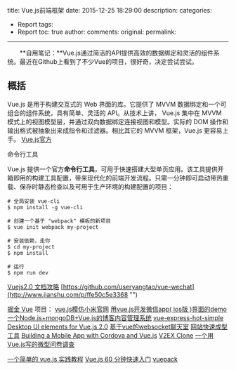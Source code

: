 title: Vue.js前端框架
date: 2015-12-25 18:29:00
description: 
categories:
- Report
tags:
- Report
toc: true
author:
comments:
original:
permalink: 
---

　　**自用笔记：**Vue.js通过简洁的API提供高效的数据绑定和灵活的组件系统。最近在Github上看到了不少Vue的项目，很好奇，决定尝试尝试。
<!-- more -->
## 概括
Vue.js 是用于构建交互式的 Web  界面的库。它提供了 MVVM 数据绑定和一个可组合的组件系统，具有简单、灵活的 API。从技术上讲， Vue.js 集中在 MVVM 模式上的视图模型层，并通过双向数据绑定连接视图和模型。实际的 DOM 操作和输出格式被抽象出来成指令和过滤器。相比其它的 MVVM 框架，Vue.js 更容易上手。
[Vue.js官方](http://cn.vuejs.org/ "")


命令行工具

Vue.js 提供一个官方<b>命令行工具</b>，可用于快速搭建大型单页应用。该工具提供开箱即用的构建工具配置，带来现代化的前端开发流程。只需一分钟即可启动带热重载、保存时静态检查以及可用于生产环境的构建配置的项目：

```
# 全局安装 vue-cli
$ npm install -g vue-cli

# 创建一个基于 "webpack" 模板的新项目
$ vue init webpack my-project

# 安装依赖，走你
$ cd my-project
$ npm install

# 运行
$ npm run dev
```



[Vuejs2.0 文档攻略](http://larabase.com/ "")
[https://github.com/useryangtao/vue-wechat](http://www.jianshu.com/p/ffe50c5e3368 "")

[掘金 Vue](http://gold.xitu.io/search/vue "")
项目：
[vue.js模仿小米官网](https://github.com/wendaosanshou/mi-by-vue "")
[用vue.js开发微信app( ios版 )界面的demo](https://github.com/useryangtao/vue-wechat "")
[一个Node.js+mongoDB+Vue.js的博客内容管理系统](http://ycwalker.com/2016/09/03/blog-cms/ "")
[vue-express-hot-simple](https://github.com/hilongjw/vue-express-hot-simple "")
[Desktop UI elements for Vue.js 2.0](https://github.com/ElemeFE/element "")
[基于vue的websocket聊天室](https://github.com/secreter/websocket_chat "")
[网站快速成型工具](http://element.eleme.io/#/ "")
[Building a Mobile App with Cordova and Vue.js](https://coligo.io/building-a-mobile-app-with-cordova-vuejs/ "")
[V2EX Clone](http://v2ex.liuzhen.me/ "")
[一个用Vue.js写的微型问卷调查](https://github.com/pramper/Demos/tree/master/Vue-Demos/Questionnaire "")

[一个简单的 vue.js 实践教程](https://segmentfault.com/a/1190000006776243 "")
[Vue.js 60 分钟快速入门](http://mp.weixin.qq.com/s?__biz=MzAxODE2MjM1MA==&mid=2651551140&idx=1&sn=5b791228d7978a837bb83063cf6e07d6&scene=0#wechat_redirect "")
[vuepack](https://github.com/egoist/vuepack/tree/master "")
[]( "")
[]( "")